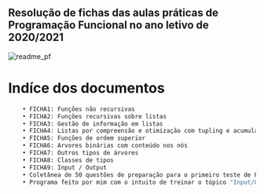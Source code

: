 ## Resolução de fichas das aulas práticas de Programação Funcional no ano letivo de 2020/2021
![readme_pf](https://user-images.githubusercontent.com/61991247/97779082-bbbf5680-1b73-11eb-9481-c13ff8552c34.png)

# Indíce dos documentos
```bash
    • FICHA1: Funções não recursivas 
    • FICHA2: Funções recursivas sobre listas
    • FICHA3: Gestão de informação em listas
    • FICHA4: Listas por compreensão e otimização com tupling e acumuladores
    • FICHA5: Funções de ordem superior
    • FICHA6: Arvores binárias com conteúdo nos nós
    • FICHA7: Outros tipos de árvores
    • FICHA8: Classes de tipos
    • FICHA9: Input / Output
    • Coletânea de 50 questões de preparação para o primeiro teste de Programação Funcional
    • Programa feito por mim com o intuito de treinar o tópico "Input/Output" onde se imprime uma questão de forma aleatória da coletânea de 50 questões
```
